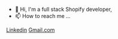 - 👋 Hi, I'm a full stack Shopify developer,
- 📫 How to reach me ...

<p dir="auto"><a href="https://www.linkedin.com/in/muhammad-haseeb-tahir" rel="nofollow">Linkedin</a>
<a href="mailto:haseebtahir80@gmail.com"> Gmail.com</a></p>

<!---
haseebtahir786/haseebtahir786 is a ✨ special ✨ repository because its `README.md` (this file) appears on your GitHub profile.
You can click the Preview link to take a look at your changes.
--->
